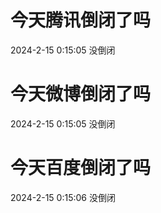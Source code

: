 # 今天腾讯倒闭了吗

2024-2-15 0:15:05 没倒闭

# 今天微博倒闭了吗

2024-2-15 0:15:05 没倒闭

# 今天百度倒闭了吗

2024-2-15 0:15:06 没倒闭

